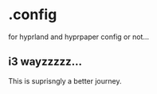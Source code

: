 # .config
for hyprland and hyprpaper config or not...
## i3 wayzzzzz...
This is suprisngly a better journey.

